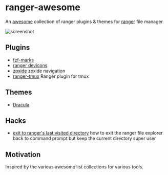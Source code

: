 # ranger-awesome

An [awesome](https://github.com/topics/awesome) collection of ranger plugins & themes for [ranger](https://github.com/ranger/ranger) file manager

![screenshot](https://raw.githubusercontent.com/ranger/ranger-assets/master/screenshots/screenshot.png)

## Plugins
  - [fzf-marks](https://github.com/laggardkernel/ranger-fzf-marks.git)
  - [ranger devicons](https://github.com/alexanderjeurissen/ranger_devicons)
  - [zoxide](https://github.com/jchook/ranger-zoxide) zoxide navigation
  - [ranger-tmux](https://github.com/ranger/ranger/wiki/Plugins) Ranger plugin for tmux

## Themes
  - [Dracula](https://github.com/dracula/ranger)

## Hacks
  - [exit to ranger's last visited directory](https://rotadev.com/how-to-exit-the-ranger-file-explorer-back-to-command-prompt-but-keep-the-current-directory-super-user/) how to exit the ranger file explorer back to command prompt but keep the current directory super user

## Motivation
Inspired by the various awesome list collections for various tools.
